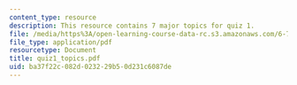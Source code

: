 ```yaml
---
content_type: resource
description: This resource contains 7 major topics for quiz 1.
file: /media/https%3A/open-learning-course-data-rc.s3.amazonaws.com/6-728-applied-quantum-and-statistical-physics-fall-2006/ba37f22c082d023229b50d231c6087de_quiz1_topics.pdf
file_type: application/pdf
resourcetype: Document
title: quiz1_topics.pdf
uid: ba37f22c-082d-0232-29b5-0d231c6087de
---
```

